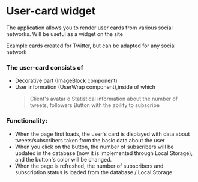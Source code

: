 # User-card widget

The application allows you to render user cards from various social networks.
Will be useful as a widget on the site

Example cards created for Twitter, but can be adapted for any social network

### The user-card consists of

- Decorative part (ImageBlock component)
- User information (UserWrap component),inside of which
  > Client's avatar o Statistical information about the number of tweets,
  > followers Button with the ability to subscribe

### Functionality:

- When the page first loads, the user's card is displayed with data about
  tweets/subscribers taken from the basic data about the user
- When you click on the button, the number of subscribers will be updated in the
  database (now it is implemented through Local Storage), and the button's color
  will be changed.
- When the page is refreshed, the number of subscribers and subscription status
  is loaded from the database / Local Storage
